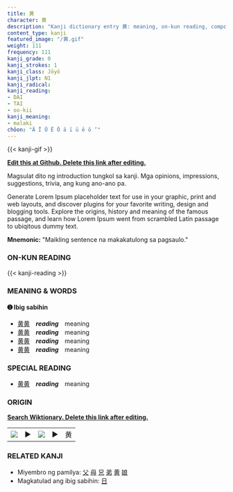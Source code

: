 ```yaml
---
title: 黄
character: 黄
description: "Kanji dictionary entry 黄: meaning, on-kun reading, compounds, origin, related kanji"
content_type: kanji
featured_image: "/黄.gif"
weight: 111
frequency: 111
kanji_grade: 0
kanji_strokes: 1
kanji_class: Jōyō
kanji_jlpt: N1
kanji_radical: 
kanji_reading: 
- DAI
- TAI
- oo-kii
kanji_meaning:
- malaki
chōon: "Ā Ī Ū Ē Ō ā ī ū ē ō ’"
---
```

[//]: # (Don't edit the line below. Kanji animated GIF code is automatically generated.)
{{< kanji-gif >}}

[//]: # (Edit below this line.)

**[Edit this at Github. Delete this link after editing.](https://github.com/tim0g/tim/tree/main/content/kanji/黄/index.md)**

Magsulat dito ng introduction tungkol sa kanji. Mga opinions, impressions, suggestions, trivia, ang kung ano-ano pa.

Generate Lorem Ipsum placeholder text for use in your graphic, print and web layouts, and discover plugins for your favorite writing, design and blogging tools. Explore the origins, history and meaning of the famous passage, and learn how Lorem Ipsum went from scrambled Latin passage to ubiqitous dummy text.
 
**Mnemonic:** "Maikling sentence na makakatulong sa pagsaulo."

### ON-KUN READING

[//]: # (Don't edit the line below. ON-KUN READING code is automatically generated.)
{{< kanji-reading >}}

### MEANING & WORDS

#### ➊ **Ibig sabihin**
  - [黄](../黄)[黄](../黄)　***reading***　meaning
  - [黄](../黄)[黄](../黄)　***reading***　meaning
  - [黄](../黄)[黄](../黄)　***reading***　meaning
  - [黄](../黄)[黄](../黄)　***reading***　meaning

### SPECIAL READING
  - [黄](../黄)[黄](../黄)　***reading***　meaning

### ORIGIN

**[Search Wiktionary. Delete this link after editing.](https://wiktionary.org/wiki/黄)**
<table class="kanji-table"><tr><td>
<img src="60px-黄-bronze.svg.png">
</td><td>▶</td><td>
<img src="60px-黄-oracle.svg.png">
</td><td>▶</td>
<td class="kanji-origin">黄</td>
</tr></table>

### RELATED KANJI
- Miyembro ng pamilya: [父](../父) [母](../母) [兄](../兄) [弟](../弟) [黄](../黄) [娘](../娘)
- Magkatulad ang ibig sabihin: [日](../日)
